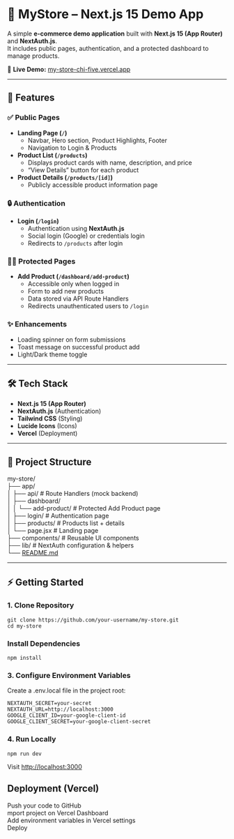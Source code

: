 <h1 class="code-line" data-line-start=0 data-line-end=1 ><a id="_MyStore__Nextjs_15_Demo_App_0"></a>🛒 MyStore – Next.js 15 Demo App</h1>
<p class="has-line-data" data-line-start="2" data-line-end="4">A simple <strong>e-commerce demo application</strong> built with <strong>Next.js 15 (App Router)</strong> and <strong>NextAuth.js</strong>.<br>
It includes public pages, authentication, and a protected dashboard to manage products.</p>
<p class="has-line-data" data-line-start="5" data-line-end="6">🔗 <strong>Live Demo:</strong> <a href="https://my-store-chi-five.vercel.app/">my-store-chi-five.vercel.app</a></p>
<hr>
<h2 class="code-line" data-line-start=9 data-line-end=10 ><a id="_Features_9"></a>🚀 Features</h2>
<h3 class="code-line" data-line-start=11 data-line-end=12 ><a id="_Public_Pages_11"></a>✅ Public Pages</h3>
<ul>
<li class="has-line-data" data-line-start="12" data-line-end="15"><strong>Landing Page (<code>/</code>)</strong>
<ul>
<li class="has-line-data" data-line-start="13" data-line-end="14">Navbar, Hero section, Product Highlights, Footer</li>
<li class="has-line-data" data-line-start="14" data-line-end="15">Navigation to Login &amp; Products</li>
</ul>
</li>
<li class="has-line-data" data-line-start="15" data-line-end="18"><strong>Product List (<code>/products</code>)</strong>
<ul>
<li class="has-line-data" data-line-start="16" data-line-end="17">Displays product cards with name, description, and price</li>
<li class="has-line-data" data-line-start="17" data-line-end="18">“View Details” button for each product</li>
</ul>
</li>
<li class="has-line-data" data-line-start="18" data-line-end="21"><strong>Product Details (<code>/products/[id]</code>)</strong>
<ul>
<li class="has-line-data" data-line-start="19" data-line-end="21">Publicly accessible product information page</li>
</ul>
</li>
</ul>
<h3 class="code-line" data-line-start=21 data-line-end=22 ><a id="_Authentication_21"></a>🔒 Authentication</h3>
<ul>
<li class="has-line-data" data-line-start="22" data-line-end="27"><strong>Login (<code>/login</code>)</strong>
<ul>
<li class="has-line-data" data-line-start="23" data-line-end="24">Authentication using <strong>NextAuth.js</strong></li>
<li class="has-line-data" data-line-start="24" data-line-end="25">Social login (Google) or credentials login</li>
<li class="has-line-data" data-line-start="25" data-line-end="27">Redirects to <code>/products</code> after login</li>
</ul>
</li>
</ul>
<h3 class="code-line" data-line-start=27 data-line-end=28 ><a id="_Protected_Pages_27"></a>👨‍💻 Protected Pages</h3>
<ul>
<li class="has-line-data" data-line-start="28" data-line-end="34"><strong>Add Product (<code>/dashboard/add-product</code>)</strong>
<ul>
<li class="has-line-data" data-line-start="29" data-line-end="30">Accessible only when logged in</li>
<li class="has-line-data" data-line-start="30" data-line-end="31">Form to add new products</li>
<li class="has-line-data" data-line-start="31" data-line-end="32">Data stored via API Route Handlers</li>
<li class="has-line-data" data-line-start="32" data-line-end="34">Redirects unauthenticated users to <code>/login</code></li>
</ul>
</li>
</ul>
<h3 class="code-line" data-line-start=34 data-line-end=35 ><a id="_Enhancements_34"></a>✨ Enhancements</h3>
<ul>
<li class="has-line-data" data-line-start="35" data-line-end="36">Loading spinner on form submissions</li>
<li class="has-line-data" data-line-start="36" data-line-end="37">Toast message on successful product add</li>
<li class="has-line-data" data-line-start="37" data-line-end="39">Light/Dark theme toggle</li>
</ul>
<hr>
<h2 class="code-line" data-line-start=41 data-line-end=42 ><a id="_Tech_Stack_41"></a>🛠️ Tech Stack</h2>
<ul>
<li class="has-line-data" data-line-start="43" data-line-end="44"><strong>Next.js 15 (App Router)</strong></li>
<li class="has-line-data" data-line-start="44" data-line-end="45"><strong>NextAuth.js</strong> (Authentication)</li>
<li class="has-line-data" data-line-start="45" data-line-end="46"><strong>Tailwind CSS</strong> (Styling)</li>
<li class="has-line-data" data-line-start="46" data-line-end="47"><strong>Lucide Icons</strong> (Icons)</li>
<li class="has-line-data" data-line-start="47" data-line-end="49"><strong>Vercel</strong> (Deployment)</li>
</ul>
<hr>
<h2 class="code-line" data-line-start=51 data-line-end=52 ><a id="_Project_Structure_51"></a>📂 Project Structure</h2>
<p class="has-line-data" data-line-start="52" data-line-end="63">my-store/<br>
├── app/<br>
│ ├── api/ # Route Handlers (mock backend)<br>
│ ├── dashboard/<br>
│ │ └── add-product/ # Protected Add Product page<br>
│ ├── login/ # Authentication page<br>
│ ├── products/ # Products list + details<br>
│ └── page.jsx # Landing page<br>
├── components/ # Reusable UI components<br>
├── lib/ # NextAuth configuration &amp; helpers<br>
└── <a href="http://README.md">README.md</a></p>
<hr>
<h2 class="code-line" data-line-start=67 data-line-end=68 ><a id="_Getting_Started_67"></a>⚡ Getting Started</h2>
<h3 class="code-line" data-line-start=69 data-line-end=70 ><a id="1_Clone_Repository_69"></a>1. Clone Repository</h3>
<pre><code class="has-line-data" data-line-start="71" data-line-end="74" class="language-bash">git <span class="hljs-built_in">clone</span> https://github.com/your-username/my-store.git
<span class="hljs-built_in">cd</span> my-store
</code></pre>
<h3 class="code-line" data-line-start=76 data-line-end=77 ><a id="Install_Dependencies_76"></a>Install Dependencies</h3>
<pre><code class="has-line-data" data-line-start="79" data-line-end="81" class="language-bash">npm install
</code></pre>
<h3 class="code-line" data-line-start=81 data-line-end=82 ><a id="3_Configure_Environment_Variables_81"></a>3. Configure Environment Variables</h3>
<p class="has-line-data" data-line-start="82" data-line-end="83">Create a .env.local file in the project root:</p>
<pre><code class="has-line-data" data-line-start="84" data-line-end="89" class="language-bash">NEXTAUTH_SECRET=your-secret
NEXTAUTH_URL=http://localhost:<span class="hljs-number">3000</span>
GOOGLE_CLIENT_ID=your-google-client-id
GOOGLE_CLIENT_SECRET=your-google-client-secret
</code></pre>
<h3 class="code-line" data-line-start=90 data-line-end=91 ><a id="4_Run_Locally_90"></a>4. Run Locally</h3>
<pre><code class="has-line-data" data-line-start="92" data-line-end="94" class="language-bash">npm run dev
</code></pre>
<p class="has-line-data" data-line-start="95" data-line-end="96">Visit <a href="http://localhost:3000">http://localhost:3000</a></p>
<h2 class="code-line" data-line-start=97 data-line-end=98 ><a id="Deployment_Vercel_97"></a>Deployment (Vercel)</h2>
<p class="has-line-data" data-line-start="98" data-line-end="102">Push your code to GitHub<br>
mport project on Vercel Dashboard<br>
Add environment variables in Vercel settings<br>
Deploy</p>